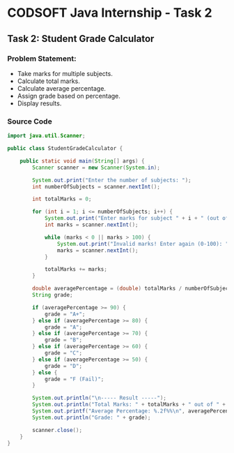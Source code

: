 # CODSOFT Java Internship - Task 2

##  Task 2: Student Grade Calculator


###  Problem Statement:

- Take marks for multiple subjects.
- Calculate total marks.
- Calculate average percentage.
- Assign grade based on percentage.
- Display results.


###  Source Code

```java
import java.util.Scanner;

public class StudentGradeCalculator {

    public static void main(String[] args) {
        Scanner scanner = new Scanner(System.in);

        System.out.print("Enter the number of subjects: ");
        int numberOfSubjects = scanner.nextInt();

        int totalMarks = 0;

        for (int i = 1; i <= numberOfSubjects; i++) {
            System.out.print("Enter marks for subject " + i + " (out of 100): ");
            int marks = scanner.nextInt();

            while (marks < 0 || marks > 100) {
                System.out.print("Invalid marks! Enter again (0-100): ");
                marks = scanner.nextInt();
            }

            totalMarks += marks;
        }

        double averagePercentage = (double) totalMarks / numberOfSubjects;
        String grade;

        if (averagePercentage >= 90) {
            grade = "A+";
        } else if (averagePercentage >= 80) {
            grade = "A";
        } else if (averagePercentage >= 70) {
            grade = "B";
        } else if (averagePercentage >= 60) {
            grade = "C";
        } else if (averagePercentage >= 50) {
            grade = "D";
        } else {
            grade = "F (Fail)";
        }

        System.out.println("\n----- Result -----");
        System.out.println("Total Marks: " + totalMarks + " out of " + (numberOfSubjects * 100));
        System.out.printf("Average Percentage: %.2f%%\n", averagePercentage);
        System.out.println("Grade: " + grade);

        scanner.close();
    }
}
